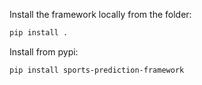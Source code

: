 
Install the framework locally from the folder:

```bash
pip install .
```
Install from pypi:
```bash
pip install sports-prediction-framework
```